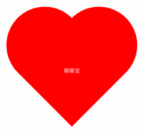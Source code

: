<html lang="en">
<head>
   <meta charset="UTF-8">
   <meta name="viewport" content="width=device-width, user-scalable=no, initial-scale=1.0, maximum-scale=1.0, minimum-scale=1.0">
   <meta http-equiv="X-UA-Compatible" content="ie=edge">
   <meta name="Keywords" content="关键字,关键词">
   <meta name="Description" content="描述和简介">
   <title>Title</title>
   <style type="text/css">
       *{margin:0;padding:0;}
       body,ul,li,ol,dl,dd,p,h1,h2,h3,h4,h5,h6{ margin:0;}
       a{text-decoration:none;color: inherit;}
       img{display: block;border:none;}
       ol,ul{list-style:none;}
       .clearfix:after {content: "";display: block;clear: both;}
       .fl{ float: left;}
       .fr{ float: right;}

       html{
           height: 100%;
           background: -webkit-radial-gradient(center,#153170,#000);
       }

       .heart{ position: relative; width: 300px; height: 300px; margin: 200px auto;transform: rotate(45deg);
           animation: move 2s infinite alternate ;}
       .heart div{ position: absolute; width: 200px; height: 200px; background: red;}
       .heart .middle{ right: 0; bottom: 0; width: 200px; height: 200px;}
       .heart .left{ left: 0; bottom: 0; border-radius: 50%;}
       .heart .right{ top: 0; right: 0;border-radius: 50%;}

       .heart p{ width: 200px; height: 30px; font: bold 25px/30px "";text-align:center; color: #fff;}
       .heart p{ position: absolute; right: 0; bottom: 85px; transform: rotate(-45deg);}
       .heart p{
            color: pink;
        }
       @-webkit-keyframes move{
           10%{ transform: rotate(45deg) scale(1.1); text-shadow: 0 0 5px #fff; }
           20%{ transform: rotate(45deg) scale(1.2); text-shadow: 0 0 5px #fff; }
           30%{ transform: rotate(45deg) scale(1.3); text-shadow: 0 0 5px #fff; }
           40%{ transform: rotate(45deg) scale(1.2); text-shadow: 0 0 5px #fff; }
           50%{ transform: rotate(45deg) scale(1.3); text-shadow: 0 0 5px #fff; }
           60%{ transform: rotate(45deg) scale(1.2); text-shadow: 0 0 5px #fff; }
           70%{ transform: rotate(45deg) scale(1.3); text-shadow: 0 0 5px #fff; }
           80%{ transform: rotate(45deg) scale(1.2); text-shadow: 0 0 10px #fff;}
           90%{ transform: rotate(45deg) scale(1.1); text-shadow: 0 0 5px #fff; }
       }
 </style>
</head>
<body>
   <div class="heart">
       <div class="left"></div>
       <div class="middle"></div>
       <div class="right"></div>
       <p>椰椰宝</p>
   </div>
</body>
</html>

